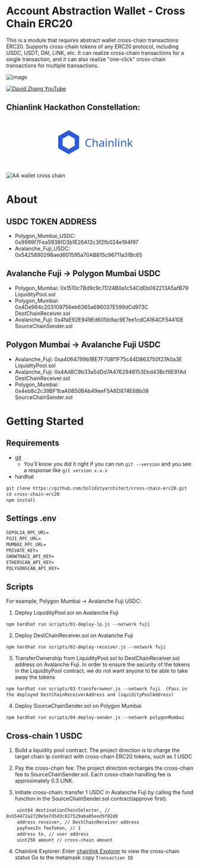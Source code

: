 # Account Abstraction Wallet - Cross Chain ERC20 
This is a module that requires abstract wallet cross-chain transactions ERC20.
Supports cross-chain tokens of any ERC20 protocol, including USDC, USDT, DAI, LINK, etc.
It can realize cross-chain transactions for a single transaction, and it can also realize "one-click" cross-chain transactions for multiple transactions.

<img width="1122" alt="image" src="https://github.com/Solidityarchitect/Hackathon-Portfolio/assets/125990317/37234959-fe24-4bd8-94ed-e0484c195989">

[![David Zhang YouTube](https://img.shields.io/badge/YouTube-FF0000?style=for-the-badge&logo=youtube&logoColor=white)](https://www.youtube.com/watch?v=piSFMil9NEQ&t=276s)

## Chianlink Hackathon Constellation:
<br/>
<p align="center">
<a href="https://devpost.com/software/demand-abstraction-aa-wallet-with-intent-centric-ai-agent?ref_content=user-portfolio&ref_feature=in_progress" target="_blank">
<img src="https://raw.githubusercontent.com/smartcontractkit/chainlink/develop/docs/logo-chainlink-blue.svg" width="225" alt="Chainlink logo">
</a>
</p>
<br/>

![AA wallet cross chain](https://github.com/Solidityarchitect/cross-chain-erc20/assets/125990317/4ea809f6-9be7-429c-a573-de16b84c6c48)


# About

## USDC TOKEN ADDRESS
- Polygon_Mumbai_USDC: 0x9999f7Fea5938fD3b1E26A12c3f2fb024e194f97
- Avalanche_Fuji_USDC: 0x5425890298aed601595a70AB815c96711a31Bc65

## Avalanche Fuji -> Polygon Mumbai USDC
- Polygon_Mumbai:  0x1510c7Bd9c9c7D24B0a1c54CdEb062213A5afB79 LiquidityPool.sol
- Polygon_Mumbai: 0x4De984c203109756eb6365a696037E599dCd973C DestChainReceiver.sol
- Avalanche_Fuji: 0x4faE92E949Ed605b9ac9E7ee1cdCA164CF54410E SourceChainSender.sol

## Polygon Mumbai -> Avalanche Fuji USDC
- Avalanche_Fuji: 0xa4064799b1BE7F708f1F75c44D863750f27A0a3E LiquidityPool.sol
- Avalanche_Fuji: 0x4Ad8C9b33a5dDd7A4762948153Ebd43Bcf8E91Ad DestChainReceiver.sol
- Polygon_Mumbai: 0x4eb8c2c39BF1baA0850BAb49eeF5A6D874E68b08 SourceChainSender.sol

# Getting Started

## Requirements

- [git](https://git-scm.com/book/en/v2/Getting-Started-Installing-Git)
  - You'll know you did it right if you can run `git --version` and you see a response like `git version x.x.x`
- hardhat


```
git clone https://github.com/Solidityarchitect/cross-chain-erc20.git
cd cross-chain-erc20
npm install
```


## Settings .env

```
SEPOLIA_RPC_URL=
FUJI_RPC_URL=
MUMBAI_RPC_URL=
PRIVATE_KEY=
SNOWTRACE_API_KEY=
ETHERSCAN_API_KEY=
POLYGONSCAN_API_KEY=
```


## Scripts

For example, Polygon Mumbai -> Avalanche Fuji USDC:

1. Deploy LiquidityPool.sol on Avalanche Fuji

```
npm hardhat run scripts/01-deploy-lp.js --network fuji
```

2. Deploy DestChainReceiver.sol on Avalanche Fuji

```
npm hardhat run scripts/02-deploy-receiver.js --network fuji
```

3. TransferOwnership from LiquidityPool.sol to DestChainReceiver.sol address on Avalanche Fuji.
   In order to ensure the security of the tokens in the LiquidityPool contract, we do not want anyone to be able to take away the tokens

```
npm hardhat run scripts/03-transferowner.js --network fuji  (Pass in the deployed DestChainReceiverAddress and liquidityPoolAddress)
```

4. Deploy SourceChainSender.sol on Polygon Mumbai

```
npm hardhat run scripts/04-deploy-sender.js --network polygonMumbai
```

## Cross-chain 1 USDC
1. Build a liquidity pool contract: The project direction is to charge the target chain lp contract with cross-chain ERC20 tokens, such as 1 USDC

2. Pay the cross-chain fee: The project direction recharges the cross-chain fee to SourceChainSender.sol. Each cross-chain handling fee is approximately 0.3 LINK.

3. Initiate cross-chain: transfer 1 USDC in Avalanche Fuji by calling the fund function in the SourceChainSender.sol contract(approve first).
```
    uint64 destinationChainSelector, // 0x554472a2720e5e7d5d3c817529aba05eed5f82d8
    address receiver, // DestChainReceiver address
    payFeesIn feeToken, // 1
    address to, // user address
    uint256 amount // cross-chain amount
 ```

 4. Chainlink Explorer: Enter [chainlink Explorer](https://ccip.chain.link/) to view the cross-chain status
    Go to the metamask copy ```Transaction ID ```

